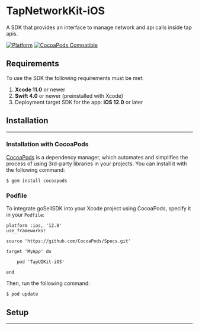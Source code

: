 # TapNetworkKit-iOS

A SDK that provides an interface to manage network and api calls inside tap apis.

[![Platform](https://img.shields.io/cocoapods/p/TapUIKit-iOS.svg?style=flat)](https://github.com/Tap-Payments/TapUIKit-iOS)
[![CocoaPods Compatible](https://img.shields.io/cocoapods/v/TapUIKit-iOS.svg?style=flat)](https://img.shields.io/Tap-Payments/v/TapUIKit-iOS)


## Requirements

To use the SDK the following requirements must be met:

1. **Xcode 11.0** or newer
2. **Swift 4.0** or newer (preinstalled with Xcode)
3. Deployment target SDK for the app: **iOS 12.0** or later



## Installation

------

### Installation with CocoaPods

[CocoaPods](http://cocoapods.org/) is a dependency manager, which automates and simplifies the process of using 3rd-party libraries in your projects.
You can install it with the following command:

```
$ gem install cocoapods
```

### Podfile

To integrate goSellSDK into your Xcode project using CocoaPods, specify it in your `Podfile`:

```
platform :ios, '12.0'
use_frameworks!

source 'https://github.com/CocoaPods/Specs.git'

target 'MyApp' do
    
    pod 'TapUIKit-iOS'

end
```

Then, run the following command:

```
$ pod update
```



## Setup

------
